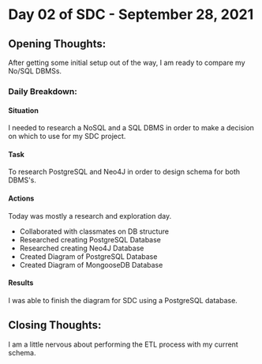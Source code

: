 # Day 02 of SDC - September 28, 2021

## Opening Thoughts:

After getting some initial setup out of the way, I am ready to compare my No/SQL DBMSs.

### Daily Breakdown:

#### Situation

I needed to research a NoSQL and a SQL DBMS in order to make a decision on which to use for my SDC project.

#### Task

To research PostgreSQL and Neo4J in order to design schema for both DBMS's.

#### Actions

Today was mostly a research and exploration day.

- Collaborated with classmates on DB structure
- Researched creating PostgreSQL Database
- Researched creating Neo4J Database
- Created Diagram of PostgreSQL Database
- Created Diagram of MongooseDB Database

#### Results

I was able to finish the diagram for SDC using a PostgreSQL database.

## Closing Thoughts:

I am a little nervous about performing the ETL process with my current schema.